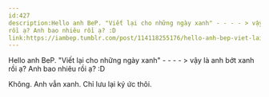 ```yaml
---
id:427
description:Hello anh BeP. "Viết lại cho những ngày xanh" - - - - > vậy là anh bớt xanh
rồi ạ? Anh bao nhiêu rồi ạ? :D
link:https://iambep.tumblr.com/post/114118255176/hello-anh-bep-viet-lai-cho-nhung-ngay-xanh
---
```


Hello anh BeP. "Viết lại cho những ngày xanh" - - - - > vậy là anh bớt xanh
rồi ạ? Anh bao nhiêu rồi ạ? :D

Không. Anh vẫn xanh. Chỉ lưu lại ký ức thôi.